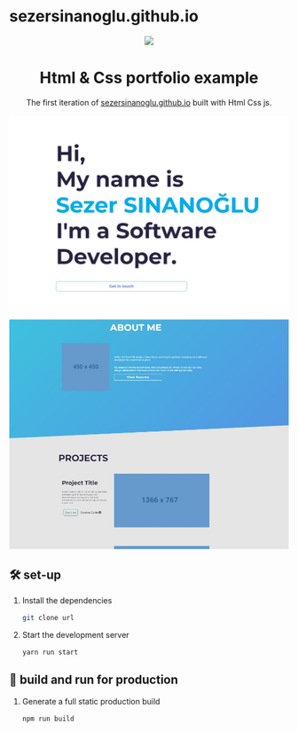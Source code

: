 # sezersinanoglu.github.io

<p align="center">
  <img src="https://avatars.githubusercontent.com/u/15064090?s=40&v=4"/>
</p>
<h1 align="center">
 Html & Css portfolio example
</h1>
<p align="center">
  The first iteration of <a href="https://sezersinanoglu.github.io" target="_blank">sezersinanoglu.github.io</a> built with Html Css js.
</p>

![sury](https://raw.githubusercontent.com/sezersinanoglu/sezersinanoglu.github.io/main/portfolio-hero.jpg)
![sury](https://raw.githubusercontent.com/sezersinanoglu/sezersinanoglu.github.io/main/portfolio-about-project.jpg)

## 🛠 set-up

1. Install the dependencies

   ```sh
   git clone url
   ```

2. Start the development server

   ```sh
   yarn run start
   ```

## 🚀 build and run for production

1. Generate a full static production build

   ```sh
   npm run build
   ```

